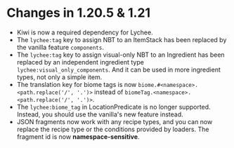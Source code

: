 # Changes in 1.20.5 & 1.21

- Kiwi is now a required dependency for Lychee.
- The `lychee:tag` key to assign NBT to an ItemStack has been replaced by the vanilla feature `components`.
- The `lychee:tag` key to assign visual-only NBT to an Ingredient has been replaced by an independent ingredient
  type `lychee:visual_only_components`. And it can be used in more ingredient types, not only a simple item.
- The translation key for biome tags is now `biome.#<namespace>.<path.replace('/', '.')>` instead
  of `biomeTag.<namespace>.<path.replace('/', '.')>`.
- The `lychee:biome_tag` in LocationPredicate is no longer supported. Instead, you should use the vanilla's new feature instead.
- JSON fragments now work with any recipe types, and you can now replace the recipe type or the conditions provided by
  loaders. The fragment id is now **namespace-sensitive**.
